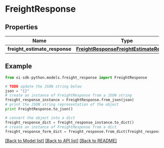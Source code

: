 # FreightResponse


## Properties

Name | Type | Description | Notes
------------ | ------------- | ------------- | -------------
**freight_estimate_response** | [**FreightResponseFreightEstimateResponse**](FreightResponseFreightEstimateResponse.md) |  | [optional] 

## Example

```python
from xi-sdk-python.models.freight_response import FreightResponse

# TODO update the JSON string below
json = "{}"
# create an instance of FreightResponse from a JSON string
freight_response_instance = FreightResponse.from_json(json)
# print the JSON string representation of the object
print FreightResponse.to_json()

# convert the object into a dict
freight_response_dict = freight_response_instance.to_dict()
# create an instance of FreightResponse from a dict
freight_response_form_dict = freight_response.from_dict(freight_response_dict)
```
[[Back to Model list]](../README.md#documentation-for-models) [[Back to API list]](../README.md#documentation-for-api-endpoints) [[Back to README]](../README.md)


